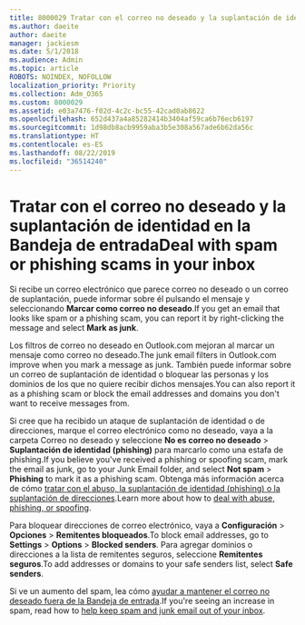 ```yaml
---
title: 8000029 Tratar con el correo no deseado y la suplantación de identidad en Outlook.com
ms.author: daeite
author: daeite
manager: jackiesm
ms.date: 5/1/2018
ms.audience: Admin
ms.topic: article
ROBOTS: NOINDEX, NOFOLLOW
localization_priority: Priority
ms.collection: Adm_O365
ms.custom: 8000029
ms.assetid: e03a7476-f02d-4c2c-bc55-42cad0ab8622
ms.openlocfilehash: 652d437a4a85282414b3404af59ca6b76ecb6197
ms.sourcegitcommit: 1d98db8acb9959aba3b5e308a567ade6b62da56c
ms.translationtype: HT
ms.contentlocale: es-ES
ms.lasthandoff: 08/22/2019
ms.locfileid: "36514240"
---
```

# <a name="deal-with-spam-or-phishing-scams-in-your-inbox"></a><span data-ttu-id="99ed8-102">Tratar con el correo no deseado y la suplantación de identidad en la Bandeja de entrada</span><span class="sxs-lookup"><span data-stu-id="99ed8-102">Deal with spam or phishing scams in your inbox</span></span>

<span data-ttu-id="99ed8-103">Si recibe un correo electrónico que parece correo no deseado o un correo de suplantación, puede informar sobre él pulsando el mensaje y seleccionando **Marcar como correo no deseado**.</span><span class="sxs-lookup"><span data-stu-id="99ed8-103">If you get an email that looks like spam or a phishing scam, you can report it by right-clicking the message and select **Mark as junk**.</span></span> 
  
<span data-ttu-id="99ed8-104">Los filtros de correo no deseado en Outlook.com mejoran al marcar un mensaje como correo no deseado.</span><span class="sxs-lookup"><span data-stu-id="99ed8-104">The junk email filters in Outlook.com improve when you mark a message as junk.</span></span> <span data-ttu-id="99ed8-105">También puede informar sobre un correo de suplantación de identidad o bloquear las personas y los dominios de los que no quiere recibir dichos mensajes.</span><span class="sxs-lookup"><span data-stu-id="99ed8-105">You can also report it as a phishing scam or block the email addresses and domains you don't want to receive messages from.</span></span>
  
<span data-ttu-id="99ed8-106">Si cree que ha recibido un ataque de suplantación de identidad o de direcciones, marque el correo electrónico como no deseado, vaya a la carpeta Correo no deseado y seleccione **No es correo no deseado** \> **Suplantación de identidad (phishing)** para marcarlo como una estafa de phishing.</span><span class="sxs-lookup"><span data-stu-id="99ed8-106">If you believe you've received a phishing or spoofing scam, mark the email as junk, go to your Junk Email folder, and select **Not spam** \> **Phishing** to mark it as a phishing scam.</span></span> <span data-ttu-id="99ed8-107">Obtenga más información acerca de cómo [tratar con el abuso, la suplantación de identidad (phishing) o la suplantación de direcciones](https://go.microsoft.com/fwlink/p/?linkid=873139).</span><span class="sxs-lookup"><span data-stu-id="99ed8-107">Learn more about how to [deal with abuse, phishing, or spoofing](https://go.microsoft.com/fwlink/p/?linkid=873139).</span></span>
  
<span data-ttu-id="99ed8-108">Para bloquear direcciones de correo electrónico, vaya a **Configuración** \> **Opciones** \> **Remitentes bloqueados**.</span><span class="sxs-lookup"><span data-stu-id="99ed8-108">To block email addresses, go to **Settings** \> **Options** \> **Blocked senders**.</span></span> <span data-ttu-id="99ed8-109">Para agregar dominios o direcciones a la lista de remitentes seguros, seleccione **Remitentes seguros**.</span><span class="sxs-lookup"><span data-stu-id="99ed8-109">To add addresses or domains to your safe senders list, select **Safe senders**.</span></span> 
  
<span data-ttu-id="99ed8-110">Si ve un aumento del spam, lea cómo [ayudar a mantener el correo no deseado fuera de la Bandeja de entrada](https://go.microsoft.com/fwlink/p/?linkid=873140).</span><span class="sxs-lookup"><span data-stu-id="99ed8-110">If you're seeing an increase in spam, read how to [help keep spam and junk email out of your inbox](https://go.microsoft.com/fwlink/p/?linkid=873140).</span></span>
  

